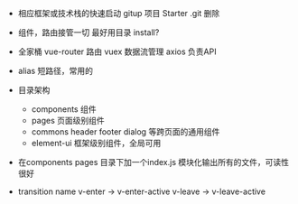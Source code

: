 - 相应框架或技术栈的快速启动
    gitup 项目 Starter
    .git 删除

- 组件，路由接管一切
    最好用目录
    <router-view/>
    install?

- 全家桶
    vue-router 路由
    vuex 数据流管理
    axios 负责API

- alias
    短路径，常用的

- 目录架构
    - components 组件
    - pages 页面级别组件
    - commons header footer dialog 等跨页面的通用组件
    - element-ui 框架级别组件，全局可用

- 在components pages 目录下加一个index.js 模块化输出所有的文件，可读性很好

- transition name
    v-enter -> v-enter-active
    v-leave -> v-leave-active
